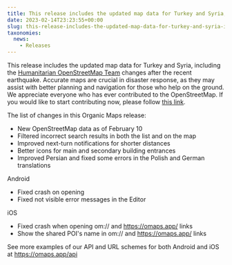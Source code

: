 ```yaml
---
title: This release includes the updated map data for Turkey and Syria, including the Humanitarian OpenStreetMap Team changes after the recent earthquake
date: 2023-02-14T23:23:55+00:00
slug: this-release-includes-the-updated-map-data-for-turkey-and-syria-including-the-humanitarian-openstreetmap-team-changes-after-the-recent-earthquake
taxonomies:
  news:
    - Releases
---
```


This release includes the updated map data for Turkey and Syria, including the [Humanitarian OpenStreetMap Team](https://www.hotosm.org/) changes after the recent earthquake. Accurate maps are crucial in disaster response, as they may assist with better planning and navigation for those who help on the ground. We appreciate everyone who has ever contributed to the OpenStreetMap. If you would like to start contributing now, please follow [this link](https://www.openstreetmap.org/user/Heather%20Leson/diary/400951).

The list of changes in this Organic Maps release:

- New OpenStreetMap data as of February 10
- Filtered incorrect search results in both the list and on the map
- Improved next-turn notifications for shorter distances
- Better icons for main and secondary building entrances
- Improved Persian and fixed some errors in the Polish and German translations

Android

- Fixed crash on opening
- Fixed not visible error messages in the Editor

iOS

- Fixed crash when opening om:// and <https://omaps.app/> links
- Show the shared POI's name in om:// and <https://omaps.app/> links

See more examples of our API and URL schemes for both Android and iOS at <https://omaps.app/api>
